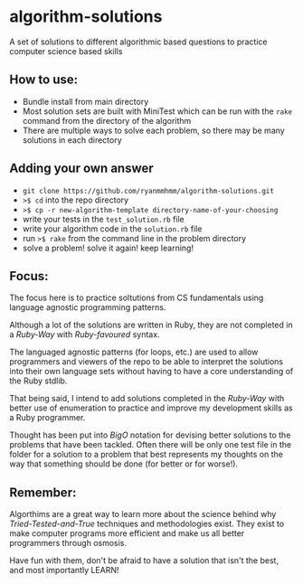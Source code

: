 # algorithm-solutions
A set of solutions to different algorithmic based questions to practice computer science based skills

## How to use:
- Bundle install from main directory
- Most solution sets are built with MiniTest which can be run with the `rake` command from the directory of the algorithm
- There are multiple ways to solve each problem, so there may be many solutions in each directory

## Adding your own answer
- `git clone https://github.com/ryanmmhmm/algorithm-solutions.git`
- `>$ cd` into the repo directory
- `>$ cp -r new-algorithm-template directory-name-of-your-choosing`
- write your tests in the `test_solution.rb` file
- write your algorithm code in the `solution.rb` file
- run `>$ rake` from the command line in the problem directory
- solve a problem!  solve it again!  keep learning!

## Focus:
The focus here is to practice soltutions from CS fundamentals using language agnostic programming patterns.

Although a lot of the solutions are written in Ruby, they are not completed in a _Ruby-Way_ with _Ruby-favoured_ syntax.

The languaged agnostic patterns (for loops, etc.) are used to allow programmers and viewers of the repo to be able to interpret the solutions into their own language sets without having to have a core understanding of the Ruby stdlib.

That being said, I intend to add solutions completed in the _Ruby-Way_ with better use of enumeration to practice and improve my development skills as a Ruby programmer.

Thought has been put into _BigO_ notation for devising better solutions to the problems that have been tackled.  Often there will be only one test file in the folder for a solution to a problem that best represents my thoughts on the way that something should be done (for better or for worse!).

## Remember:
Algorthims are a great way to learn more about the science behind why _Tried-Tested-and-True_ techniques and methodologies exist.  They exist to make computer programs more efficient and make us all better programmers through osmosis.

Have fun with them, don't be afraid to have a solution that isn't the best, and most importantly LEARN!
